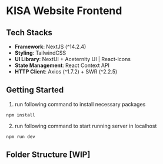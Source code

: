# KISA Website Frontend

## Tech Stacks

- **Framework**: NextJS (^14.2.4)
- **Styling**: TailwindCSS
- **UI Library**: NextUI + Aceternity UI | React-icons
- **State Management**: React Context API
- **HTTP Client**: Axios (^1.7.2) + SWR (^2.2.5)

## Getting Started

1. run following command to install necessary packages

`npm install`

2. run following command to start running server in localhost

`npm run dev`

## Folder Structure [WIP]

